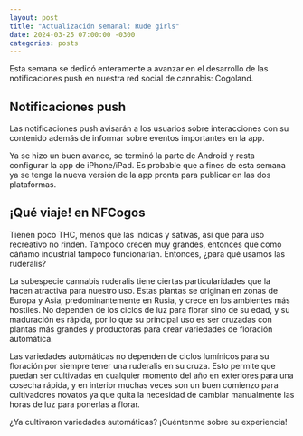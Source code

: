 ```yaml
---
layout: post
title: "Actualización semanal: Rude girls"
date: 2024-03-25 07:00:00 -0300
categories: posts
---
```


Esta semana se dedicó enteramente a avanzar en el desarrollo de las notificaciones push en nuestra red social de cannabis: Cogoland.

## Notificaciones push

Las notificaciones push avisarán a los usuarios sobre interacciones con su contenido además de informar sobre eventos importantes en la app.

Ya se hizo un buen avance, se terminó la parte de Android y resta configurar la app de iPhone/iPad. Es probable que a fines de esta semana ya se tenga la nueva versión de la app pronta para publicar en las dos plataformas.

## ¡Qué viaje! en NFCogos

Tienen poco THC, menos que las índicas y sativas, así que para uso recreativo no rinden. Tampoco crecen muy grandes, entonces que como cáñamo industrial tampoco funcionarían. Entonces, ¿para qué usamos las ruderalis?

La subespecie cannabis ruderalis tiene ciertas particularidades que la hacen atractiva para nuestro uso. Estas plantas se originan en zonas de Europa y Asia, predominantemente en Rusia, y crece en los ambientes más hostiles. No dependen de los ciclos de luz para florar sino de su edad, y su maduración es rápida, por lo que su principal uso es ser cruzadas con plantas más grandes y productoras para crear variedades de floración automática.

Las variedades automáticas no dependen de ciclos lumínicos para su floración por siempre tener una ruderalis en su cruza. Esto permite que puedan ser cultivadas en cualquier momento del año en exteriores para una cosecha rápida, y en interior muchas veces son un buen comienzo para cultivadores novatos ya que quita la necesidad de cambiar manualmente las horas de luz para ponerlas a florar.

¿Ya cultivaron variedades automáticas? ¡Cuéntenme sobre su experiencia!
